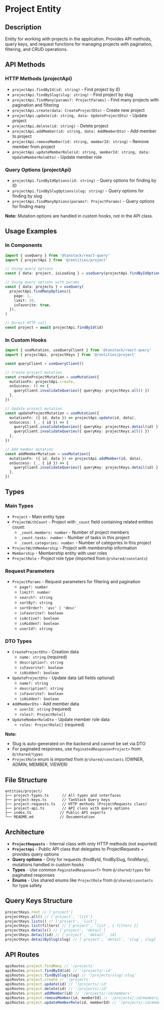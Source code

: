 # Project Entity

## Description

Entity for working with projects in the application. Provides API methods, query keys, and request functions for managing projects with pagination, filtering, and CRUD operations.

## API Methods

### HTTP Methods (projectApi)

- `projectApi.findById(id: string)` - Find project by ID
- `projectApi.findBySlug(slug: string)` - Find project by slug
- `projectApi.findMany(params?: ProjectParams)` - Find many projects with pagination and filtering
- `projectApi.create(data: CreateProjectDto)` - Create new project
- `projectApi.update(id: string, data: UpdateProjectDto)` - Update project
- `projectApi.delete(id: string)` - Delete project
- `projectApi.addMember(id: string, data: AddMemberDto)` - Add member to project
- `projectApi.removeMember(id: string, memberId: string)` - Remove member from project
- `projectApi.updateMemberRole(id: string, memberId: string, data: UpdateMemberRoleDto)` - Update member role

### Query Options (projectApi)

- `projectApi.findByIdOptions(id: string)` - Query options for finding by ID
- `projectApi.findBySlugOptions(slug: string)` - Query options for finding by slug
- `projectApi.findManyOptions(params?: ProjectParams)` - Query options for finding many

**Note:** Mutation options are handled in custom hooks, not in the API class.

## Usage Examples

### In Components

```typescript
import { useQuery } from '@tanstack/react-query'
import { projectApi } from '@/entities/project'

// Using query options
const { data: project, isLoading } = useQuery(projectApi.findByIdOptions(id))

// Using query options with params
const { data: projects } = useQuery(
  projectApi.findManyOptions({
    page: 1,
    limit: 20,
    isFavorite: true,
  }),
)

// Direct HTTP call
const project = await projectApi.findById(id)
```

### In Custom Hooks

```typescript
import { useMutation, useQueryClient } from '@tanstack/react-query'
import { projectApi, projectKeys } from '@/entities/project'

const queryClient = useQueryClient()

// Create project mutation
const createProjectMutation = useMutation({
  mutationFn: projectApi.create,
  onSuccess: () => {
    queryClient.invalidateQueries({ queryKey: projectKeys.all() })
  },
})

// Update project mutation
const updateProjectMutation = useMutation({
  mutationFn: ({ id, data }) => projectApi.update(id, data),
  onSuccess: (_, { id }) => {
    queryClient.invalidateQueries({ queryKey: projectKeys.detail(id) })
    queryClient.invalidateQueries({ queryKey: projectKeys.all() })
  },
})

// Add member mutation
const addMemberMutation = useMutation({
  mutationFn: ({ id, data }) => projectApi.addMember(id, data),
  onSuccess: (_, { id }) => {
    queryClient.invalidateQueries({ queryKey: projectKeys.detail(id) })
  },
})
```

## Types

### Main Types

- `Project` - Main entity type
- `ProjectWithCount` - Project with `_count` field containing related entities count:
  - `_count.members: number` - Number of project members
  - `_count.tasks: number` - Number of tasks in this project
  - `_count.categories: number` - Number of categories in this project
- `ProjectWithMembership` - Project with membership information
- `Membership` - Membership entity with user roles
- `ProjectRole` - Project role type (imported from `@/shared/constants`)

### Request Parameters

- `ProjectParams` - Request parameters for filtering and pagination
  - `page?: number`
  - `limit?: number`
  - `search?: string`
  - `sortBy?: string`
  - `sortOrder?: 'asc' | 'desc'`
  - `isFavorite?: boolean`
  - `isActive?: boolean`
  - `isHidden?: boolean`
  - `userId?: string`

### DTO Types

- `CreateProjectDto` - Creation data
  - `name: string` (required)
  - `description?: string`
  - `isFavorite?: boolean`
  - `isHidden?: boolean`
- `UpdateProjectDto` - Update data (all fields optional)
  - `name?: string`
  - `description?: string`
  - `isFavorite?: boolean`
  - `isHidden?: boolean`
- `AddMemberDto` - Add member data
  - `userId: string` (required)
  - `roles?: ProjectRole[]`
- `UpdateMemberRoleDto` - Update member role data
  - `roles: ProjectRole[]` (required)

**Note:**

- Slug is auto-generated on the backend and cannot be set via DTO
- For paginated responses, use `PaginatedResponse<Project>` from `@/shared/types`
- `ProjectRole` enum is imported from `@/shared/constants` (OWNER, ADMIN, MEMBER, VIEWER)

## File Structure

```
entities/project/
├── project-types.ts      // All types and interfaces
├── project-keys.ts       // TanStack Query keys
├── project-requests.ts   // HTTP methods (ProjectRequests class)
├── project-api.ts        // API class with query options
├── index.ts             // Public API exports
└── README.md            // Documentation
```

## Architecture

- **`ProjectRequests`** - Internal class with only HTTP methods (not exported)
- **`ProjectApi`** - Public API class that delegates to ProjectRequests + provides query options
- **Query options** - Only for requests (findById, findBySlug, findMany), mutations handled in custom hooks
- **Types** - Use common `PaginatedResponse<T>` from `@/shared/types` for paginated responses
- **Enums** - Use shared enums like `ProjectRole` from `@/shared/constants` for type safety

## Query Keys Structure

```typescript
projectKeys.root // ['project']
projectKeys.all() // ['project', 'list']
projectKeys.lists() // ['project', 'list']
projectKeys.list(filters) // ['project', 'list', { filters }]
projectKeys.details() // ['project', 'detail']
projectKeys.detail(id) // ['project', 'detail', id]
projectKeys.detailBySlug(slug) // ['project', 'detail', 'slug', slug]
```

## API Routes

```typescript
apiRoutes.project.findMany // '/projects'
apiRoutes.project.findById(id) // '/projects/:id'
apiRoutes.project.findBySlug(slug) // '/projects/slug/:slug'
apiRoutes.project.create // '/projects'
apiRoutes.project.update(id) // '/projects/:id'
apiRoutes.project.delete(id) // '/projects/:id'
apiRoutes.project.addMember(id) // '/projects/:id/members'
apiRoutes.project.removeMember(id, memberId) // '/projects/:id/members/:memberId'
apiRoutes.project.updateMemberRole(id, memberId) // '/projects/:id/members/:memberId/role'
```

